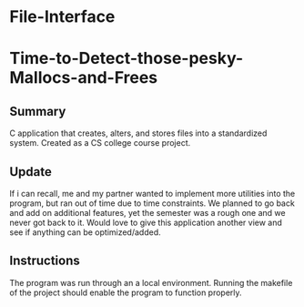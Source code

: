 # File-Interface


# Time-to-Detect-those-pesky-Mallocs-and-Frees

## Summary
C application that creates, alters, and stores files into a standardized system. Created as a CS college course project.

## Update
If i can recall, me and my partner wanted to implement more utilities into the program, but ran out of time due to time constraints. We planned to go back and add on additional features, yet the semester was a rough one and we never got back to it. Would love to give this application another view and see if anything can be optimized/added.

## Instructions
The program was run through an a local environment. Running the makefile of the project should enable the program to function properly.
